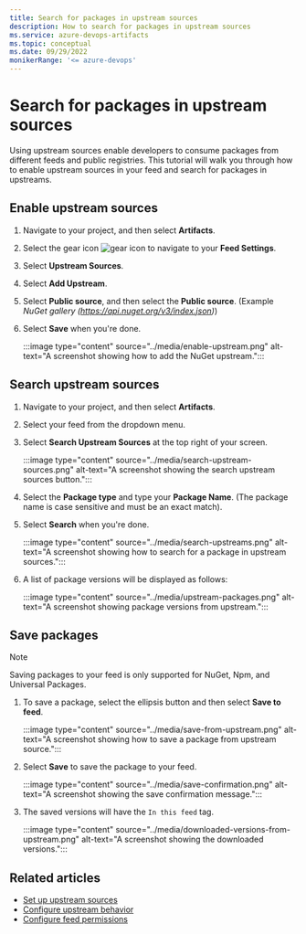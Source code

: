 ```yaml
---
title: Search for packages in upstream sources
description: How to search for packages in upstream sources
ms.service: azure-devops-artifacts
ms.topic: conceptual
ms.date: 09/29/2022
monikerRange: '<= azure-devops'
---
```


# Search for packages in upstream sources

Using upstream sources enable developers to consume packages from different feeds and public registries. This tutorial will walk you through how to enable upstream sources in your feed and search for packages in upstreams.

## Enable upstream sources

1. Navigate to your project, and then select **Artifacts**.

1. Select the gear icon ![gear icon](../../media/icons/gear-icon.png) to navigate to your **Feed Settings**.

1. Select **Upstream Sources**.

1. Select **Add Upstream**.

1. Select **Public source**, and then select the **Public source**. (Example *NuGet gallery (https://api.nuget.org/v3/index.json)*)

1. Select **Save** when you're done.

    :::image type="content" source="../media/enable-upstream.png" alt-text="A screenshot showing how to add the NuGet upstream.":::

## Search upstream sources

1. Navigate to your project, and then select **Artifacts**.

1. Select your feed from the dropdown menu.

1. Select **Search Upstream Sources** at the top right of your screen.

    :::image type="content" source="../media/search-upstream-sources.png" alt-text="A screenshot showing the search upstream sources button.":::

1. Select the **Package type** and type your **Package Name**. (The package name is case sensitive and must be an exact match).

1. Select **Search** when you're done.

    :::image type="content" source="../media/search-upstreams.png" alt-text="A screenshot showing how to search for a package in upstream sources.":::

1. A list of package versions will be displayed as follows:

    :::image type="content" source="../media/upstream-packages.png" alt-text="A screenshot showing package versions from upstream.":::

## Save packages

> [!NOTE]
> Saving packages to your feed is only supported for NuGet, Npm, and Universal Packages.

1. To save a package, select the ellipsis button and then select  **Save to feed**.

    :::image type="content" source="../media/save-from-upstream.png" alt-text="A screenshot showing how to save a package from upstream source.":::

1. Select **Save** to save the package to your feed.

    :::image type="content" source="../media/save-confirmation.png" alt-text="A screenshot showing the save confirmation message.":::

1. The saved versions will have the `In this feed` tag.

    :::image type="content" source="../media/downloaded-versions-from-upstream.png" alt-text="A screenshot showing the downloaded versions.":::

## Related articles

- [Set up upstream sources](./set-up-upstream-sources.md)
- [Configure upstream behavior](../concepts/upstream-behavior.md)
- [Configure feed permissions](../feeds/feed-permissions.md)